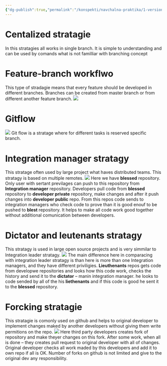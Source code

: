 ```yaml
---
{"dg-publish":true,"permalink":"/konspekti/navchalna-praktika/1-version-control-system/10-branching-stratagies/"}
---
```


# Centalized stratagie
In this stratagies all works in single branch. It is simple to understanding and can be used by comands what is not familliar with branching concept
# Feature-branch workflwo
This type of stradagie means that every feature should be developed in different branches. Branches can be created from master branch or from different another feature branch.
![](https://i.imgur.com/Br1L9im.png)
# Gitflow
![](https://i.imgur.com/4xuc8FV.png)
Git flow is a stratage where for different tasks is reserved specific branch. 
# Integration manager stratagy
This stratage often used by large project what haves distributed teams. This stratagy is based on multiple remotes.
![](https://i.imgur.com/sX8BYu6.png)
Here we have **blessed** repository. Only user with sertant previlages can push to this repository from **Integration manager** repository. Developers pull code from **blessed** repository to **developer private** repository, make changes and after it push changes into **developer public** repo. From this repos code sends to integration managers who check code to prove than it is good enouf to be pushed to **blest** repository. It helps to make all code  work good together without additional comunication between developers.
# Dictator and leutenants stratagy
This stratagy is used in large open source projects and is very simmilar to Integration leader stratagy.
![](https://i.imgur.com/NaR4ne1.png)
The main difference here in comparacing with integration leader stratagy is than here is more than one Integration managers, and they have different priviligies. **Lieuthenants** repos gets code from developwe repositories and looks how this code work, checks the history and send it to the **dictator** – manin integration manager. he looks to code sended by all of the his **liethenants** and if this code is good he sent it to the **blessed** repository.
# Forcking stratagie
This stratagie is comonly used on github and helps to original developer to implement changes maked by another developers without giving them write permitions on the repo.
![](https://i.imgur.com/yX6YKYJ.png)
Here third party developers creates fork of repository and make theyer changes on this fork. After some work, when all is done – they creates pull request to original developer with all of changes. Original developer checks all work maded by this developers and add it to own repo if all is OK. Number of forks on github is not limited and give to the original dev any responsibility.